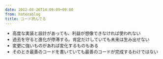 ```yaml
---
date: 2012-08-26T14:09:09+09:00
from: hatenablog
title: コード読んでる
---
```

- 高度な実装と設計があっても、利益が想像できなければ使われない
- 過去を守ると進化が停滞する。肯定だけしていても未来は生み出せない
- 変更に強いものがあれば変化するものもある
- そのとき最善のコードを書いていても最善のコードが完成するわけではない
